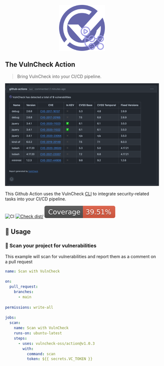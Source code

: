 <p align="center">
  <img src="/logo-action.png" alt="VulnCheck Logo" width="150" />
</p>

## The VulnCheck Action

> Bring VulnCheck into your CI/CD pipeline.

<p align="center">
  <img src="/demo-pr-comment.png" />
</p>

This Github Action uses the VulnCheck
[CLI](https://github.com/vulncheck-oss/cli) to integrate security-related tasks
into your CI/CD pipeline.

![CI](https://github.com/vulncheck-oss/action/actions/workflows/ci.yml/badge.svg)
[![Check dist/](https://github.com/vulncheck-oss/action/actions/workflows/check-dist.yml/badge.svg)](https://github.com/vulncheck-oss/action/actions/workflows/check-dist.yml)
[![Coverage](./badges/coverage.svg)](./badges/coverage.svg)

## 🤸 Usage

### 🔏 Scan your project for vulnerabilities

This example will scan for vulnerabilities and report them as a comment on a
pull request

```yaml
name: Scan with VulnCheck

on:
  pull_request:
    branches:
      - main

permissions: write-all

jobs:
  scan:
    name: Scan with VulnCheck
    runs-on: ubuntu-latest
    steps:
      - uses: vulncheck-oss/action@v1.0.3
        with:
          command: scan
          token: ${{ secrets.VC_TOKEN }}
```
